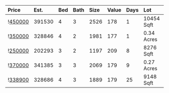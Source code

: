 | Price                                                                                  | Est.   | Bed | Bath | Size | Value | Days | Lot        | Year | HOA |
| :------------------------------------------------------------------------------------- | :----- | :-- | :--- | :--- | :---- | :--- | :--------- | :--- | :-- |
| \![450000](https://www.movoto.com/home/1014-brittley-way-apex-nc-27502-pid_bjvx43b5jh) | 391530 | 4   | 3    | 2526 | 178   | 1    | 10454 Sqft | 1996 | 80  |
| \![350000](https://www.movoto.com/home/1225-anora-dr-apex-nc-27502-413_2337160)        | 328846 | 4   | 2    | 1981 | 177   | 1    | 0.34 Acres | 1999 | 40  |
| \![250000](https://www.movoto.com/home/111-sweet-tart-ln-apex-nc-27502-413_2335684)    | 202293 | 3   | 2    | 1197 | 209   | 8    | 8276 Sqft  | 1998 | 22  |
| \![370000](https://www.movoto.com/home/703-cameron-glen-dr-apex-nc-27502-413_2335367)  | 341385 | 3   | 3    | 2069 | 179   | 9    | 0.27 Acres | 1999 | 30  |
| \![338900](https://www.movoto.com/home/2408-fordcrest-dr-apex-nc-27502-413_2157981)    | 328686 | 4   | 3    | 1889 | 179   | 25   | 9148 Sqft  | 1997 | 54  |